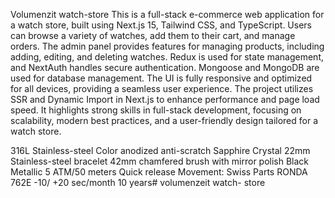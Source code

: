 
 Volumenzit watch-store
This is a full-stack e-commerce web application for a watch store, built using Next.js 15, Tailwind CSS, and TypeScript. Users can browse a variety of watches, add them to their cart, and manage orders. The admin panel provides features for managing products, including adding, editing, and deleting watches. Redux is used for state management, and NextAuth handles secure authentication. Mongoose and MongoDB are used for database management. The UI is fully responsive and optimized for all devices, providing a seamless user experience.
The project utilizes SSR and Dynamic Import in Next.js to enhance performance and page load speed. It highlights strong skills in full-stack development, focusing on scalability, modern best practices, and a user-friendly design tailored for a watch store.

316L Stainless-steel Color anodized anti-scratch Sapphire Crystal 22mm Stainless-steel bracelet 42mm chamfered brush with mirror polish Black Metallic 5 ATM/50 meters Quick release Movement: Swiss Parts RONDA 762E -10/ +20 sec/month 10 years#   v o l u m e n z e i t   w a t c h -  store
 